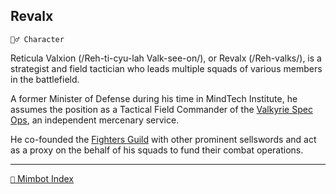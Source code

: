## Revalx

`🧙‍♂️ Character`

Reticula Valxion (/Reh-ti-cyu-lah Valk-see-on/), or Revalx (/Reh-valks/), is a strategist and field tactician who leads multiple squads of various members in the battlefield. 

A former Minister of Defense during his time in MindTech Institute, he assumes the position as a Tactical Field Commander of the [Valkyrie Spec Ops](<https://zeithalt.github.io/r/valkyrie_specops.html>), an independent mercenary service.

He co-founded the [Fighters Guild](<https://zeithalt.github.io/r/fighters_guild.html>) with other prominent sellswords and act as a proxy on the behalf of his squads to fund their combat operations.



-----
[`📑` Mimbot Index](<https://zeithalt.github.io/r/#9ff1>)
<!---
keywords: revalx, valkyrie, mercenary, mt, character
aliases: 
-->